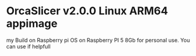 # OrcaSlicer v2.0.0 Linux ARM64 appimage

my Build on Raspberry pi OS on Raspberry PI 5 8Gb for personal use.
You can use if helpfull
